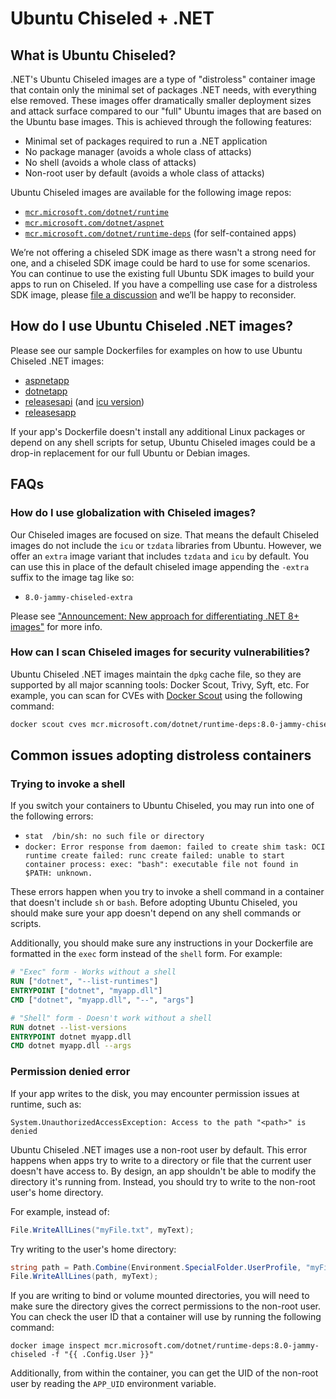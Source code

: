 # Ubuntu Chiseled + .NET

## What is Ubuntu Chiseled?

.NET's Ubuntu Chiseled images are a type of "distroless" container image that contain only the minimal set of packages .NET needs, with everything else removed.
These images offer dramatically smaller deployment sizes and attack surface compared to our "full" Ubuntu images that are based on the Ubuntu base images. This is achieved through the following features:

- Minimal set of packages required to run a .NET application
- No package manager (avoids a whole class of attacks)
- No shell (avoids a whole class of attacks)
- Non-root user by default (avoids a whole class of attacks)

Ubuntu Chiseled images are available for the following image repos:
- [`mcr.microsoft.com/dotnet/runtime`](https://mcr.microsoft.com/product/dotnet/runtime/about)
- [`mcr.microsoft.com/dotnet/aspnet`](https://mcr.microsoft.com/product/dotnet/aspnet/about)
- [`mcr.microsoft.com/dotnet/runtime-deps`](https://mcr.microsoft.com/product/dotnet/runtime-deps/about) (for self-contained apps)

We’re not offering a chiseled SDK image as there wasn't a strong need for one, and a chiseled SDK image could be hard to use for some scenarios.
You can continue to use the existing full Ubuntu SDK images to build your apps to run on Chiseled.
If you have a compelling use case for a distroless SDK image, please [file a discussion](https://github.com/dotnet/dotnet-docker/discussions/new/choose) and we’ll be happy to reconsider.

## How do I use Ubuntu Chiseled .NET images?

Please see our sample Dockerfiles for examples on how to use Ubuntu Chiseled .NET images:
- [aspnetapp](https://github.com/dotnet/dotnet-docker/blob/main/samples/aspnetapp/Dockerfile.chiseled)
- [dotnetapp](https://github.com/dotnet/dotnet-docker/blob/main/samples/dotnetapp/Dockerfile.chiseled)
- [releasesapi](https://github.com/dotnet/dotnet-docker/blob/main/samples/releasesapi/Dockerfile.ubuntu-chiseled) (and [icu version](https://github.com/dotnet/dotnet-docker/blob/main/samples/releasesapi/Dockerfile.ubuntu-chiseled-icu))
- [releasesapp](https://github.com/dotnet/dotnet-docker/blob/main/samples/releasesapp/Dockerfile.chiseled)

If your app's Dockerfile doesn't install any additional Linux packages or depend on any shell scripts for setup, Ubuntu Chiseled images could be a drop-in replacement for our full Ubuntu or Debian images.

## FAQs

### How do I use globalization with Chiseled images?

Our Chiseled images are focused on size. That means the default Chiseled images do not include the `icu` or `tzdata`
libraries from Ubuntu. However, we offer an `extra` image variant that includes `tzdata` and `icu` by default. You can
use this in place of the default chiseled image appending the `-extra` suffix to the image tag like so:

- `8.0-jammy-chiseled-extra`

Please see ["Announcement: New approach for differentiating .NET 8+ images"](https://github.com/dotnet/dotnet-docker/discussions/4821) for more info.

### How can I scan Chiseled images for security vulnerabilities?

Ubuntu Chiseled .NET images maintain the `dpkg` cache file, so they are supported by all major scanning tools: Docker Scout, Trivy, Syft, etc.
For example, you can scan for CVEs with [Docker Scout](https://docs.docker.com/scout/) using the following command:

```bash
docker scout cves mcr.microsoft.com/dotnet/runtime-deps:8.0-jammy-chiseled
```

## Common issues adopting distroless containers

### Trying to invoke a shell

If you switch your containers to Ubuntu Chiseled, you may run into one of the following errors:

- `stat  /bin/sh: no such file or directory`
- `docker: Error response from daemon: failed to create shim task: OCI runtime create failed: runc create failed: unable to start container process: exec: "bash": executable file not found in $PATH: unknown.`

These errors happen when you try to invoke a shell command in a container that doesn't include `sh` or `bash`.
Before adopting Ubuntu Chiseled, you should make sure your app doesn't depend on any shell commands or scripts.

Additionally, you should make sure any instructions in your Dockerfile are formatted in the `exec` form instead of the `shell` form. For example:

```Dockerfile
# "Exec" form - Works without a shell
RUN ["dotnet", "--list-runtimes"]
ENTRYPOINT ["dotnet", "myapp.dll"]
CMD ["dotnet", "myapp.dll", "--", "args"]

# "Shell" form - Doesn't work without a shell
RUN dotnet --list-versions
ENTRYPOINT dotnet myapp.dll
CMD dotnet myapp.dll --args
```

### Permission denied error

If your app writes to the disk, you may encounter permission issues at runtime, such as:

```
System.UnauthorizedAccessException: Access to the path "<path>" is denied
```

Ubuntu Chiseled .NET images use a non-root user by default.
This error happens when apps try to write to a directory or file that the current user doesn't have access to.
By design, an app shouldn't be able to modify the directory it's running from. Instead, you should try to write to the non-root user's home directory.

For example, instead of:

```cs
File.WriteAllLines("myFile.txt", myText);
```

Try writing to the user's home directory:

```cs
string path = Path.Combine(Environment.SpecialFolder.UserProfile, "myFile.txt");
File.WriteAllLines(path, myText);
```

If you are writing to bind or volume mounted directories, you will need to make sure the directory gives the correct permissions to the non-root user.
You can check the user ID that a container will use by running the following command:

```
docker image inspect mcr.microsoft.com/dotnet/runtime-deps:8.0-jammy-chiseled -f "{{ .Config.User }}"
```

Additionally, from within the container, you can get the UID of the non-root user by reading the `APP_UID` environment variable.
